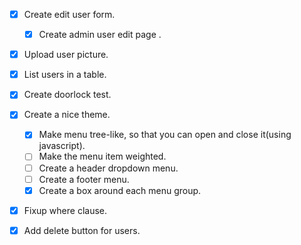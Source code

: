 
- [x] Create edit user form.
	- [x] Create admin user edit page .
- [x] Upload user picture.
- [x] List users in a table.
- [x] Create doorlock test.
- [x] Create a nice theme.
	- [x] Make menu tree-like, so that you can open and close it(using javascript).
	- [ ] Make the menu item weighted.
	- [ ] Create a header dropdown menu.
	- [ ] Create a footer menu.
	- [x] Create a box around each menu group.
- [x] Fixup where clause.
- [x] Add delete button for users.

